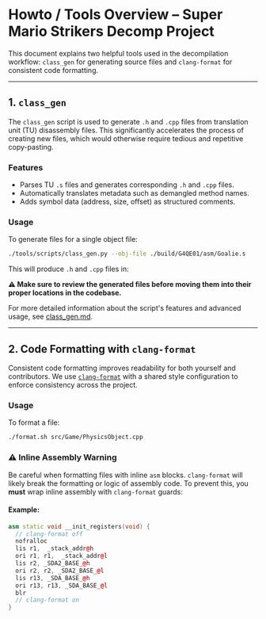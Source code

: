 # Howto / Tools Overview – Super Mario Strikers Decomp Project

This document explains two helpful tools used in the decompilation workflow: `class_gen` for generating source files and `clang-format` for consistent code formatting.

---

## 1. `class_gen`

The `class_gen` script is used to generate `.h` and `.cpp` files from translation unit (TU) disassembly files. This significantly accelerates the process of creating new files, which would otherwise require tedious and repetitive copy-pasting.

### Features

* Parses TU `.s` files and generates corresponding `.h` and `.cpp` files.
* Automatically translates metadata such as demangled method names.
* Adds symbol data (address, size, offset) as structured comments.

### Usage

To generate files for a single object file:

```bash
./tools/scripts/class_gen.py --obj-file ./build/G4QE01/asm/Goalie.s
```

This will produce `.h` and `.cpp` files in:

**⚠️ Make sure to review the generated files before moving them into their proper locations in the codebase.**


For more detailed information about the script's features and advanced usage, see [class_gen.md](../../tools/scripts/class_gen.md).

---

## 2. Code Formatting with `clang-format`

Consistent code formatting improves readability for both yourself and contributors. We use [`clang-format`](https://clang.llvm.org/docs/ClangFormat.html) with a shared style configuration to enforce consistency across the project.

### Usage

To format a file:

```bash
./format.sh src/Game/PhysicsObject.cpp
```

### ⚠️ Inline Assembly Warning

Be careful when formatting files with inline `asm` blocks. `clang-format` will likely break the formatting or logic of assembly code. To prevent this, you **must** wrap inline assembly with `clang-format` guards:

#### Example:

```cpp
asm static void __init_registers(void) {
  // clang-format off
  nofralloc
  lis r1,  _stack_addr@h
  ori r1, r1,  _stack_addr@l
  lis r2, _SDA2_BASE_@h
  ori r2, r2, _SDA2_BASE_@l
  lis r13, _SDA_BASE_@h
  ori r13, r13, _SDA_BASE_@l
  blr
  // clang-format on
}
```
